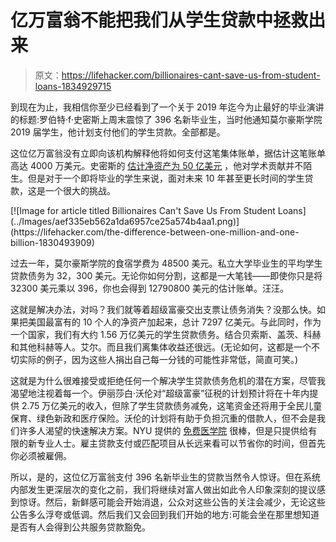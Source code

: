 # 亿万富翁不能把我们从学生贷款中拯救出来

> 原文：<https://lifehacker.com/billionaires-cant-save-us-from-student-loans-1834929715>

到现在为止，我相信你至少已经看到了一个关于 2019 年迄今为止最好的毕业演讲的标题:罗伯特·f·史密斯上周末震惊了 396 名新毕业生，当时他通知莫尔豪斯学院 2019 届学生，他计划支付他们的学生贷款。全部都是。



这位亿万富翁没有立即向该机构解释他将如何支付这笔集体账单，据估计这笔账单高达 4000 万美元。史密斯的 [估计净资产为 50 亿美元](https://www.ajc.com/news/world/things-know-about-robert-smith-morehouse-donor-pay-off-class-2019-student-loans/ZydZS0fXzzeZNOUCU8RtON/) ，他对学术贡献并不陌生。但是对于一个即将毕业的学生来说，面对未来 10 年甚至更长时间的学生贷款，这是一个很大的挑战。

<aside data-commerce-source="inset" class="sc-16a0mhj-2 gAjHzr">[![Image for article titled Billionaires Can&#39;t Save Us From Student Loans](../Images/aef335eb562a1da6957ce25a574b4aa1.png)](https://lifehacker.com/the-difference-between-one-million-and-one-billion-1830493909)</aside>

过去一年，莫尔豪斯学院的食宿学费为 48500 美元。私立大学毕业生的平均学生贷款债务为 32，300 美元。无论你如何分割，这都是一大笔钱——即使你只是将 32300 美元乘以 396，你也会得到 12790800 美元的估计账单。汪汪。

这就是解决办法，对吗？我们就等着超级富豪交出支票让债务消失？没那么快。如果把美国最富有的 10 个人的净资产加起来，总计 7297 亿美元。与此同时，作为一个国家，我们有大约 1.56 万亿美元的学生贷款债务。结合贝索斯、盖茨、科赫和其他科赫等人。艾尔。而且我们离集体收益还很远。(无论如何，这都是一个不切实际的例子，因为这些人捐出自己每一分钱的可能性非常低，简直可笑。)

这就是为什么很难接受或拒绝任何一个解决学生贷款债务危机的潜在方案，尽管我渴望地注视着每一个。伊丽莎白·沃伦对“超级富豪”征税的计划预计将在十年内提供 2.75 万亿美元的收入，但除了学生贷款债务减免，这笔资金还将用于全民儿童保育、绿色新政和医疗保险。沃伦的计划将有助于负担沉重的借款人，但不会是我们许多人渴望的快速解决方案。NYU 提供的 [免费医学院](https://www.npr.org/2018/08/17/639467023/nyu-medical-school-says-it-will-offer-free-tuition-to-all-students) 很棒，但是只提供给有限的新专业人士。雇主贷款支付或匹配项目从长远来看可以节省你的时间，但首先你必须被雇佣。

所以，是的，这位亿万富翁支付 396 名新毕业生的贷款当然令人惊讶。但在系统内部发生更深层次的变化之前，我们将继续对富人做出如此令人印象深刻的提议感到惊讶。然后，新鲜感可能会开始消退，公众对这些公告的关注会减少，无论这些公告多么浮夸或低调。然后我们又会回到我们开始的地方:可能会坐在那里想知道是否有人会得到公共服务贷款豁免。